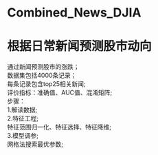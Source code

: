 # Combined_News_DJIA
根据日常新闻预测股市动向
==========
通过新闻预测股市的涨跌；<br>
数据集包括4000条记录；<br>
每条记录包含top25相关新闻;<br>
评价指标：准确值、AUC值、混淆矩阵;<br>
步骤：<br>
      1.解读数据;<br>
      2.特征工程;<br>
      特征范围归一化、特征选择、特征降维;<br>
3.模型调参;<br>
      网格法搜索最优参数;<br>
